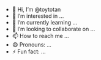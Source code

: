 - 👋 Hi, I’m @toytotan
- 👀 I’m interested in ...
- 🌱 I’m currently learning ...
- 💞️ I’m looking to collaborate on ...
- 📫 How to reach me ...
- 😄 Pronouns: ...
- ⚡ Fun fact: ...

<!---
toytotan/toytotan is a ✨ special ✨ repository because its `README.md` (this file) appears on your GitHub profile.
You can click the Preview link to take a look at your changes.
--->
